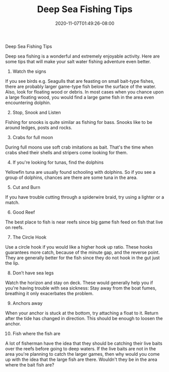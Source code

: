 ﻿---
title: "Deep Sea Fishing Tips"
date: 2020-11-07T01:49:26-08:00
description: "Fishing Tips for Web Success"
featured_image: "/images/Fishing.jpg"
tags: ["Fishing"]
---

Deep Sea Fishing Tips


Deep sea fishing is a wonderful and extremely enjoyable activity. Here are some tips that will make your salt water fishing adventure even better.

1. Watch the signs

If you see birds e.g. Seagulls that are feasting on small bait-type fishes, there are probably larger game-type fish below the surface of the water. Also, look for floating wood or debris.  In most cases when you chance upon a large floating wood, you would find a large game fish in the area even encountering dolphin.

2. Stop, Snook and Listen

Fishing for snooks is quite similar as fishing for bass. Snooks like to be around ledges, posts and rocks.

3. Crabs for full moon

During full moons use soft crab imitations as bait. That's the time when crabs shed their shells and stripers come looking for them. 

4. If you're looking for tunas, find the dolphins

Yellowfin tuna are usually found schooling with dolphins. So if you see a group of dolphins, chances are there are some tuna in the area.

5. Cut and Burn

If you have trouble cutting through a spiderwire braid, try using a lighter or a match.

6. Good Reef

The best place to fish is near reefs since big game fish feed on fish that live on reefs.

7. The Circle Hook

Use a circle hook if you would like a higher hook up ratio. These hooks guarantees more catch, because of the minute gap, and the reverse point. They are generally better for the fish since they do not hook in the gut just the lip.

8. Don’t have sea legs

Watch the horizon and stay on deck.  These would generally help you if you're having trouble with sea sickness:  Stay away from the boat fumes, breathing it only exacerbates the problem.

9. Anchors away

When your anchor is stuck at the bottom, try attaching a float to it. Return after the tide has changed in direction. This should be enough to loosen the anchor.

10. Fish where the fish are

A lot of fisherman have the idea that they should be catching their live baits over the reefs before going to deep waters. If the live baits are not in the area you're planning to catch the larger games, then why would you come up with the idea that the large fish are there. Wouldn't they be in the area where the bait fish are?

